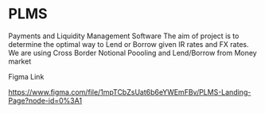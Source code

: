 # PLMS
Payments and Liquidity Management Software
The aim of project is to determine the optimal way to Lend or Borrow given IR rates and FX rates.
 We are using Cross Border Notional Poooling and Lend/Borrow from Money market



Figma Link

https://www.figma.com/file/1mpTCbZsUat6b6eYWEmFBv/PLMS-Landing-Page?node-id=0%3A1
